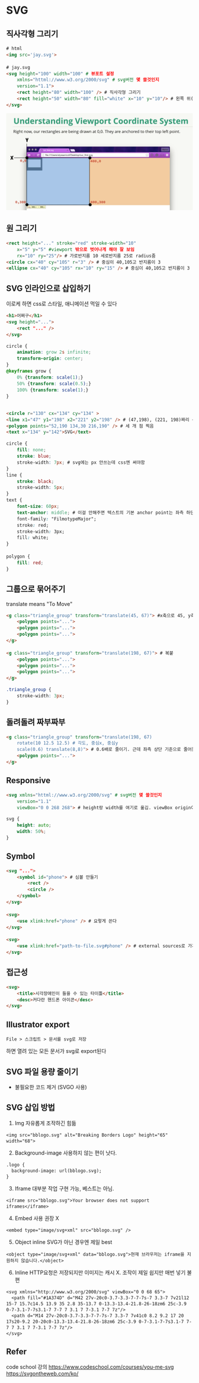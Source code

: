 # SVG

## 직사각형 그리기
```html
# html
<img src='jay.svg'>

# jay.svg
<svg height="100" width="100" # 뷰포트 설정
    xmlns="httml://www.w3.org/2000/svg" # svg버전 몇 쓸것인지
    version="1.1"> 
    <rect height="80" width="100" /> # 직사각형 그리기
    <rect height="50" width="80" fill="white" x="10" y="10"/> # 왼쪽 위(원점)에서 오른쪽으로 10 아래로 10 떨어진 직사각형 그리기
</svg>
```
![](../img/svg/1.png "branch image")

## 원 그리기
```html
<rect height="..." stroke="red" stroke-width="10"
    x="5" y="5" #viewport 밖으로 벗어나게 해야 잘 보임
    rx="10" ry="25"/> # 가로반지름 10 세로반지름 25로 radius줌
<circle cx="40" cy="105" r="3" /> # 중심이 40,105고 반지름이 3
<ellipse cx="40" cy="105" rx="10" ry="15" /> # 중심이 40,105고 반지름이 3
```

## SVG 인라인으로 삽입하기
이로케 하면 css로 스타일, 애니메이션 먹일 수 있다
```html
<h1>어쩌구</h1>
<svg height="...">
    <rect "..." />
</svg>
```

```css
circle {
    animation: grow 2s infinite;
    transform-origin: center;
}
@keyframes grow {
    0% {transform: scale(1);}
    50% {transform: scale(0.5);}
    100% {transform: scale(1);}
}
```

## 
```html
<circle r="130" cx="134" cy="134" >
<line x1="47" y1="198" x2="221" y2="198" /> # (47,198), (221, 198)짜리 선 긋기
<polygon points="52,190 134,30 216,190" /> # 세 개 점 찍음
<text x="134" y="142">SVG</text>
```
```css
circle {
    fill: none;
    stroke: blue;
    stroke-width: 7px; # svg에는 px 안쓰는데 css엔 써야함
}
line {
    stroke: black;
    stroke-width: 5px;
}
text {
    font-size: 60px; 
    text-anchor: middle; # 이걸 안해주면 텍스트의 기본 anchor point는 좌측 하단이다! (해주면 가운데 하단)
    font-family: "FilmotypeMajor";
    stroke: red;
    stroke-width: 3px;
    fill: white;
}

polygon {
    fill: red;
}
```

## 그룹으로 묶어주기
translate means "To Move"
```html
<g class="triangle_group" transform="translate(45, 67)"> #x축으로 45, y축으로 67 이동
    <polygon points="...">
    <polygon points="...">
    <polygon points="...">
</g>

<g class="triangle_group" transform="translate(198, 67)"> # 복붙
    <polygon points="...">
    <polygon points="...">
    <polygon points="...">
</g>
```

```css
.triangle_group {
    stroke-width: 3px;
}
```

## 돌려돌려 짜부짜부
```html
<g class="triangle_group" transform="translate(198, 67)
    rotate(10 12.5 12.5) # 각도, 중심x, 중심y
    scale(0.6) translate(8,8)"> # 0.6배로 줄이기. 근데 좌측 상단 기준으로 줄어듦. 그래서 8,8 더 옮겨야 함
    <polygon points="...">
</g>
```

## Responsive
```html
<svg xmlns="httml://www.w3.org/2000/svg" # svg버전 몇 쓸것인지
    version="1.1"
    viewBox="0 0 268 268"> # height랑 width를 여기로 옮김. viewBox origin이 (0,0)이고 width랑 height 는 268x268
```
```css
svg {
    height: auto;
    width: 50%;
}
```

## Symbol
```html
<svg "...">
    <symbol id="phone"> # 심볼 만들기
        <rect /> 
        <circle /> 
    </symbol>
</svg>

<svg>
    <use xlink:href="phone" /> # 요렇게 쓴다
</svg>

<svg>
    <use xlink:href="path-to-file.svg#phone" /> # external sources로 가져오기. IE10은 지원 안함
</svg>
```

## 접근성
```html
<svg>
    <title>시각장애인이 들을 수 있는 타이틀</title>
    <desc>커다란 핸드폰 아이콘</desc>
</svg>
```

## Illustrator export
```
File > 스크립트 > 문서를 svg로 저장
```
하면 열려 있는 모든 문서가 svg로 export된다

## SVG 파일 용량 줄이기
- 불필요한 코드 제거 (SVGO 사용)

## SVG 삽입 방법
1. Img
자유롭게 조작하긴 힘듦
```
<img src="bblogo.svg" alt="Breaking Borders Logo" height="65" width="68">
```

2. Background-image
사용하지 않는 편이 낫다.
```
.logo {
  background-image: url(bblogo.svg);
}
```

3. Iframe
대부분 작업 구현 가능, 베스트는 아님.
```
<iframe src="bblogo.svg">Your browser does not support iframes</iframe>
```

4. Embed
사용 권장 X
```
<embed type="image/svg+xml" src="bblogo.svg" />
```

5. Object
inline SVG가 아닌 경우엔 제일 best
```
<object type="image/svg+xml" data="bblogo.svg">현재 브라우저는 iframe을 지원하지 않습니다.</object>
```

6. Inline
HTTP요청은 저장되지만 이미지는 캐시 X. 조작이 제일 쉽지만 매번 넣기 불편
```
<svg xmlns="http://www.w3.org/2000/svg" viewBox="0 0 68 65">
  <path fill="#1A374D" d="M42 27v-20c0-3.7-3.3-7-7-7s-7 3.3-7 7v21l12 15-7 15.7c14.5 13.9 35 2.8 35-13.7 0-13.3-13.4-21.8-26-18zm6 25c-3.9 0-7-3.1-7-7s3.1-7 7-7 7 3.1 7 7-3.1 7-7 7z"/>
  <path d="M14 27v-20c0-3.7-3.3-7-7-7s-7 3.3-7 7v41c0 8.2 9.2 17 20 17s20-9.2 20-20c0-13.3-13.4-21.8-26-18zm6 25c-3.9 0-7-3.1-7-7s3.1-7 7-7 7 3.1 7 7-3.1 7-7 7z"/>
</svg>
```


## Refer
code school 강의 https://www.codeschool.com/courses/you-me-svg
https://svgontheweb.com/ko/
